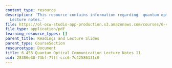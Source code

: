 ```yaml
---
content_type: resource
description: 'This resource contains information regarding  quantum optical communication:
  Lecture notes.'
file: https://ol-ocw-studio-app-production.s3.amazonaws.com/courses/6-453-quantum-optical-communication-fall-2016/28386e3073bf7fffccc67c42586131c0_MIT6_453F16_Lect11.pdf
file_type: application/pdf
learning_resource_types: []
parent_title: Readings and Lecture Slides
parent_type: CourseSection
resourcetype: Document
title: 6.453 Quantum Optical Communication Lecture Notes 11
uid: 28386e30-73bf-7fff-ccc6-7c42586131c0
---
```

